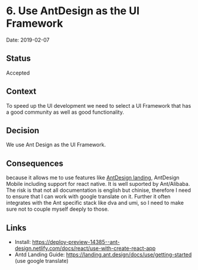 # 6. Use AntDesign as the UI Framework

Date: 2019-02-07

## Status

Accepted

## Context

To speed up the UI development we need to select a UI Framework that has a good community as well as good functionality.

## Decision

We use Ant Design as the UI Framework.

## Consequences

because it allows me to use features like [AntDesign landing](https://landing.ant.design/docs/use/getting-started), AntDesign Mobile including support for react native. It is well suported by Ant/Alibaba. The risk is that not all documentation is english but chinise, therefore I need to ensure that I can work with google translate on it. Further it often integrates with the Ant specific stack like dva and umi, so I need to make sure not to couple myself deeply to those.

## Links

* Install: https://deploy-preview-14385--ant-design.netlify.com/docs/react/use-with-create-react-app
* Antd Landing Guide: https://landing.ant.design/docs/use/getting-started (use google translate)
